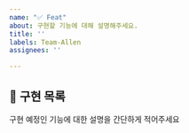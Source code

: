 ```yaml
---
name: "✅ Feat"
about: 구현할 기능에 대해 설명해주세요.
title: ''
labels: Team-Allen
assignees: ''

---
```


<!-- - [ ] 을 사용하여 tasks 체크박스로 설정해주세요 -->
## 📄 구현 목록
구현 예정인 기능에 대한 설명을 간단하게 적어주세요

